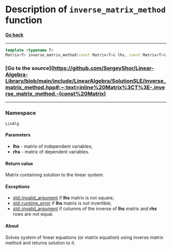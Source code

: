 # Description of `inverse_matrix_method` function
#### [Go back](https://github.com/SergeyShor/Linear-Algebra-Library/blob/main/docs/Documentation.md)
---
```cpp
template <typename T>
Matrix<T> inverse_matrix_method(const Matrix<T>& lhs, const Matrix<T>& rhs)
```
### [Go to the source](https://github.com/SergeyShor/Linear-Algebra-Library/blob/main/include/LinearAlgebra/SolutionSLE/inverse_matrix_method.hpp#:~:text=inline%20Matrix%3CT%3E-,inverse_matrix_method,-(const%20Matrix)
---
### Namespace 
`LinAlg`
#### **Parameters**
- **lhs** - matrix of independent variables;
- **rhs** - matrix of dependent variables.
#### **Return value**
Matrix containing solution to the linear system.
#### **Exceptions**
- [std::invalid_argument](https://en.cppreference.com/w/cpp/error/invalid_argument) if **lhs** matrix is not square;
- [std::runtime_error](https://en.cppreference.com/w/cpp/error/runtime_error) if **lhs** matrix is not invertible;
- [std::invalid_argument](https://en.cppreference.com/w/cpp/error/invalid_argument) if columns of the inverse of **lhs** matrix and **rhs** rows are not equal.

#### **About**
Solves system of linear equations (or matrix equation) using inverse matrix method and returns solution to it.